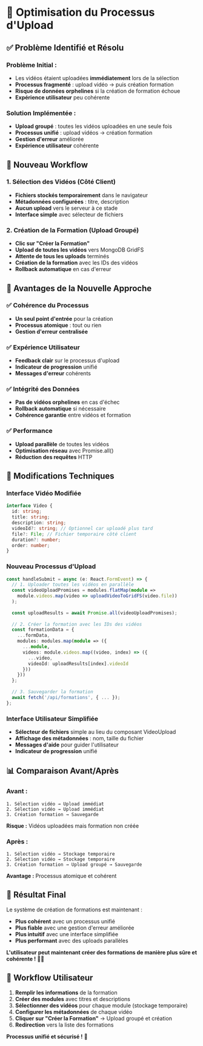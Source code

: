 # 🚀 Optimisation du Processus d'Upload

## ✅ Problème Identifié et Résolu

### **Problème Initial :**
- Les vidéos étaient uploadées **immédiatement** lors de la sélection
- **Processus fragmenté** : upload vidéo → puis création formation
- **Risque de données orphelines** si la création de formation échoue
- **Expérience utilisateur** peu cohérente

### **Solution Implémentée :**
- **Upload groupé** : toutes les vidéos uploadées en une seule fois
- **Processus unifié** : upload vidéos → création formation
- **Gestion d'erreur** améliorée
- **Expérience utilisateur** cohérente

## 🔄 Nouveau Workflow

### **1. Sélection des Vidéos (Côté Client)**
- **Fichiers stockés temporairement** dans le navigateur
- **Métadonnées configurées** : titre, description
- **Aucun upload** vers le serveur à ce stade
- **Interface simple** avec sélecteur de fichiers

### **2. Création de la Formation (Upload Groupé)**
- **Clic sur "Créer la Formation"**
- **Upload de toutes les vidéos** vers MongoDB GridFS
- **Attente de tous les uploads** terminés
- **Création de la formation** avec les IDs des vidéos
- **Rollback automatique** en cas d'erreur

## 🎯 Avantages de la Nouvelle Approche

### **✅ Cohérence du Processus**
- **Un seul point d'entrée** pour la création
- **Processus atomique** : tout ou rien
- **Gestion d'erreur centralisée**

### **✅ Expérience Utilisateur**
- **Feedback clair** sur le processus d'upload
- **Indicateur de progression** unifié
- **Messages d'erreur** cohérents

### **✅ Intégrité des Données**
- **Pas de vidéos orphelines** en cas d'échec
- **Rollback automatique** si nécessaire
- **Cohérence garantie** entre vidéos et formation

### **✅ Performance**
- **Upload parallèle** de toutes les vidéos
- **Optimisation réseau** avec Promise.all()
- **Réduction des requêtes** HTTP

## 🔧 Modifications Techniques

### **Interface Vidéo Modifiée**
```typescript
interface Video {
  id: string;
  title: string;
  description: string;
  videoId?: string; // Optionnel car uploadé plus tard
  file?: File; // Fichier temporaire côté client
  duration?: number;
  order: number;
}
```

### **Nouveau Processus d'Upload**
```typescript
const handleSubmit = async (e: React.FormEvent) => {
  // 1. Uploader toutes les vidéos en parallèle
  const videoUploadPromises = modules.flatMap(module => 
    module.videos.map(video => uploadVideoToGridFS(video.file))
  );
  
  const uploadResults = await Promise.all(videoUploadPromises);
  
  // 2. Créer la formation avec les IDs des vidéos
  const formationData = {
    ...formData,
    modules: modules.map(module => ({
      ...module,
      videos: module.videos.map((video, index) => ({
        ...video,
        videoId: uploadResults[index].videoId
      }))
    }))
  };
  
  // 3. Sauvegarder la formation
  await fetch('/api/formations', { ... });
};
```

### **Interface Utilisateur Simplifiée**
- **Sélecteur de fichiers** simple au lieu du composant VideoUpload
- **Affichage des métadonnées** : nom, taille du fichier
- **Messages d'aide** pour guider l'utilisateur
- **Indicateur de progression** unifié

## 📊 Comparaison Avant/Après

### **Avant :**
```
1. Sélection vidéo → Upload immédiat
2. Sélection vidéo → Upload immédiat
3. Création formation → Sauvegarde
```
**Risque :** Vidéos uploadées mais formation non créée

### **Après :**
```
1. Sélection vidéo → Stockage temporaire
2. Sélection vidéo → Stockage temporaire
3. Création formation → Upload groupé → Sauvegarde
```
**Avantage :** Processus atomique et cohérent

## 🎉 Résultat Final

Le système de création de formations est maintenant :
- **Plus cohérent** avec un processus unifié
- **Plus fiable** avec une gestion d'erreur améliorée
- **Plus intuitif** avec une interface simplifiée
- **Plus performant** avec des uploads parallèles

**L'utilisateur peut maintenant créer des formations de manière plus sûre et cohérente !** 🚀✨

## 🔄 Workflow Utilisateur

1. **Remplir les informations** de la formation
2. **Créer des modules** avec titres et descriptions
3. **Sélectionner des vidéos** pour chaque module (stockage temporaire)
4. **Configurer les métadonnées** de chaque vidéo
5. **Cliquer sur "Créer la Formation"** → Upload groupé et création
6. **Redirection** vers la liste des formations

**Processus unifié et sécurisé !** 🎯
